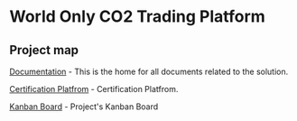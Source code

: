 # World Only CO2 Trading Platform

## Project map

[Documentation](https://github.com/CO2-Trading-Platform/docs) - This is the home for all documents related to the solution.

[Certification Platfrom](https://github.com/CO2-Trading-Platform/docs) - Certification Platfrom.

[Kanban Board](https://github.com/orgs/CO2-Trading-Platform/projects/1/views/1) - Project's Kanban Board
